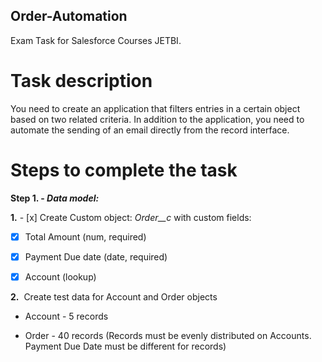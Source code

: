 ## Order-Automation
Exam Task for Salesforce Courses JETBI.

# Task description
You need to create an application that filters entries in a certain object based on two related criteria. In addition to the application, you need to automate the sending of an email directly from the record interface.

# Steps to complete the task

**Step 1. - _Data model:_**

**1.** - [x] Create Custom object: *Order__c* with custom fields:

- [x] Total Amount (num, required)

- [x] Payment Due date (date, required)

- [x] Account (lookup)

**2.**  Create test data for Account and Order objects

- Account - 5 records

- Order - 40 records (Records must be evenly distributed on Accounts.  Payment Due Date must be different for records)
